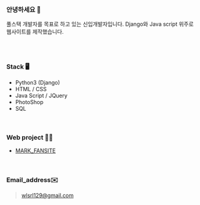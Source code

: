 ### 안녕하세요 👋 

풀스택 개발자를 목표로 하고 있는 신입개발자입니다.
Django와 Java script 위주로 웹사이트를 제작했습니다.

<br><br>
### Stack 🖥

- Python3 (Django)
- HTML /  CSS
- Java Script / JQuery
- PhotoShop
- SQL  
<br><br>
### Web project 👩‍💻

* [MARK_FANSITE](http://nctmarklee.pythonanywhere.com/index/)  
<br><br>
### Email_address✉️

>wlsrl129@gmail.com
